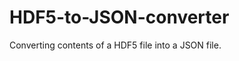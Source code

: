 HDF5-to-JSON-converter
======================

Converting contents of a HDF5 file into a JSON file. 
